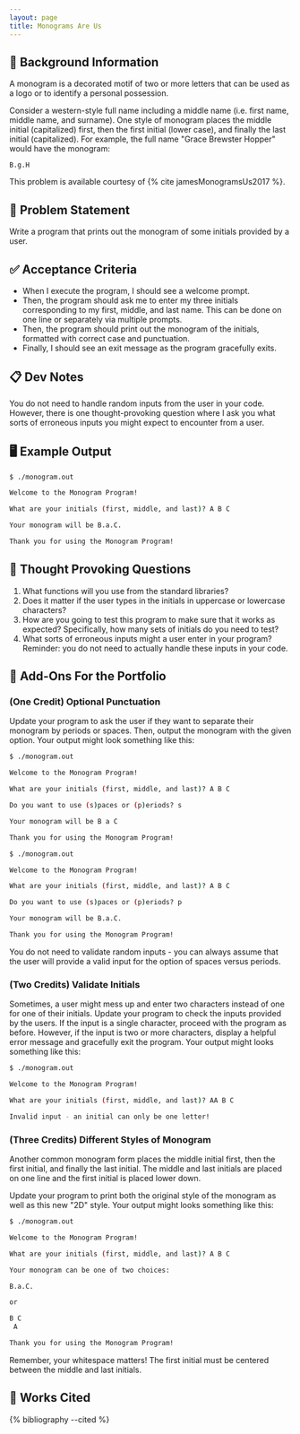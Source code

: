 ```yaml
---
layout: page
title: Monograms Are Us
---
```


## 🔖 Background Information

A monogram is a decorated motif of two or more letters that can be used as a logo or to identify a personal possession.

Consider a western-style full name including a middle name (i.e. first name, middle name, and surname). One style of monogram places the middle initial (capitalized) first, then the first initial (lower case), and finally the last initial (capitalized). For example, the full name "Grace Brewster Hopper" would have the monogram:

```text
B.g.H
```

This problem is available courtesy of {% cite jamesMonogramsUs2017 %}.

## 🎯 Problem Statement

Write a program that prints out the monogram of some initials provided by a user.

## ✅ Acceptance Criteria

* When I execute the program, I should see a welcome prompt.
* Then, the program should ask me to enter my three initials corresponding to my first, middle, and last name. This can be done on one line or separately via multiple prompts.
* Then, the program should print out the monogram of the initials, formatted with correct case and punctuation.
* Finally, I should see an exit message as the program gracefully exits.

## 📋 Dev Notes

You do not need to handle random inputs from the user in your code. However, there is one thought-provoking question where I ask you what sorts of erroneous inputs you might expect to encounter from a user.

## 🖥️ Example Output

```bash
$ ./monogram.out

Welcome to the Monogram Program!

What are your initials (first, middle, and last)? A B C

Your monogram will be B.a.C.

Thank you for using the Monogram Program!
```

## 📝 Thought Provoking Questions

1. What functions will you use from the standard libraries?
2. Does it matter if the user types in the initials in uppercase or lowercase characters?
3. How are you going to test this program to make sure that it works as expected? Specifically, how many sets of initials do you need to test?
4. What sorts of erroneous inputs might a user enter in your program? Reminder: you do not need to actually handle these inputs in your code.

## 💼 Add-Ons For the Portfolio

### (One Credit) Optional Punctuation

Update your program to ask the user if they want to separate their monogram by periods or spaces. Then, output the monogram with the given option. Your output might look something like this:

```bash
$ ./monogram.out

Welcome to the Monogram Program!

What are your initials (first, middle, and last)? A B C

Do you want to use (s)paces or (p)eriods? s

Your monogram will be B a C

Thank you for using the Monogram Program!
```

```bash
$ ./monogram.out

Welcome to the Monogram Program!

What are your initials (first, middle, and last)? A B C

Do you want to use (s)paces or (p)eriods? p

Your monogram will be B.a.C.

Thank you for using the Monogram Program!
```

You do not need to validate random inputs - you can always assume that the user will provide a valid input for the option of spaces versus periods.

### (Two Credits) Validate Initials

Sometimes, a user might mess up and enter two characters instead of one for one of their initials. Update your program to check the inputs provided by the users. If the input is a single character, proceed with the program as before. However, if the input is two or more characters, display a helpful error message and gracefully exit the program. Your output might looks something like this:

```bash
$ ./monogram.out

Welcome to the Monogram Program!

What are your initials (first, middle, and last)? AA B C

Invalid input - an initial can only be one letter!
```

### (Three Credits) Different Styles of Monogram

Another common monogram form places the middle initial first, then the first initial, and finally the last initial. The middle and last initials are placed on one line and the first initial is placed lower down.

Update your program to print both the original style of the monogram as well as this new "2D" style. Your output might looks something like this:

```bash
$ ./monogram.out

Welcome to the Monogram Program!

What are your initials (first, middle, and last)? A B C

Your monogram can be one of two choices:

B.a.C.

or

B C
 A

Thank you for using the Monogram Program!
```

Remember, your whitespace matters! The first initial must be centered between the middle and last initials.

## 📘 Works Cited

{% bibliography --cited %}
